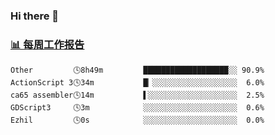 ### Hi there 👋

<!-- waka-box start -->
### <a href="https://gist.github.com/b3f90cfdb958d2401b019f821c34c859" target="_blank">📊 每周工作报告</a>
```text
Other         🕓8h49m         ███████████████████░░ 90.9%
ActionScript 3🕓34m           █▏░░░░░░░░░░░░░░░░░░░  6.0%
ca65 assembler🕓14m           ▌░░░░░░░░░░░░░░░░░░░░  2.5%
GDScript3     🕓3m            ░░░░░░░░░░░░░░░░░░░░░  0.6%
Ezhil         🕓0s            ░░░░░░░░░░░░░░░░░░░░░  0.0%
```
<!-- waka-box end -->

<!--
**yiningv/yiningv** is a ✨ _special_ ✨ repository because its `README.md` (this file) appears on your GitHub profile.
Here are some ideas to get you started:
- 🔭 I’m currently working on ...
- 🌱 I’m currently learning ...
- 👯 I’m looking to collaborate on ...
- 🤔 I’m looking for help with ...
- 💬 Ask me about ...
- 📫 How to reach me: ...
- 😄 Pronouns: ...
- ⚡ Fun fact: ...
-->
